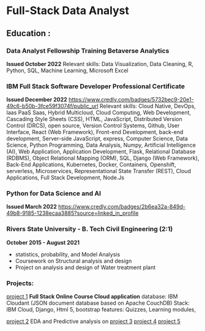 # Full-Stack Data Analyst


## Education :


### Data Analyst Fellowship Training Betaverse Analytics 
__Issued October 2022__
Relevant skills: Data Visualization, Data Cleaning, R, Python, SQL, Machine Learning, Microsoft Excel


### IBM Full Stack Software Developer Professional Certificate 
__Issued December 2022__
<https://www.credly.com/badges/5732bec9-20e1-49c6-b50b-3fce59f3074f/public_url>
Relevant skills: 
Cloud Native, DevOps, Iaas PaaS Saas, Hybrid Multicloud, Cloud Computing, Web Development, Cascading Style Sheets (CSS), HTML, JavaScript, Distributed Version Control (DRCS), open source, Version Control Systems, Github, User Interface, React (Web Framework), Front-end Development, back-end development, Server-side JavaScript, express, Computer Science,  Data Science, Python Programming, Data Analysis, Numpy, Artificial Intelligence (AI), Web Application, Application Development, Flask, Relational Database (RDBMS), Object Relational Mapping (ORM), SQL, Django (Web Framework), Back-End Applications, Kubernetes, Docker, Containers, Openshift, serverless, Microservices, Representational State Transfer (REST), Cloud Applications, Full Stack Development, Node.Js


### Python for Data Science and AI
__Issued March 2022__
<https://www.credly.com/badges/2b6ea32a-849d-49b8-9185-1238ecaa3885?source=linked_in_profile>

### Rivers State University  - B. Tech Civil Engineering (2:1)
__October 2015 - August 2021__
- statistics, probability, and Model Analysis
- Coursework on Structural analysis and design
- Project on analysis and design of Water treatment plant



### Projects:
[project 1](https://github.com/Kreeeva/final-cloud-app-with-database.git)
__Full Stack Online Course Cloud application__
database: IBM Cloudant (JSON document database based on Apache CouchDB)
Stack: IBM Cloud, Django, Html 5, bootstrap
features: Quizzes, Learning modules, 

[project 2](https://github.com/Kreeeva/simple-jupyter-note-book.git)
EDA and Predictive analysis on 
[project 3](https://github.com/Kreeeva/cazgi-IBM-Watson-NLU-Project.git)
[project 4]()
[project 5]()
